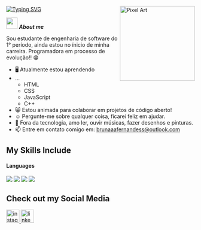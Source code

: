 [![Typing SVG](https://readme-typing-svg.herokuapp.com?font=Fira+Code&weight=700&pause=1000&color=F707A7&width=435&lines=Welcome+to+my+Github+profile!;Hi%2C+everyone!+I'm+am+Bruna+Fernandes)](https://git.io/typing-svg)
<img src="https://github.com/user-attachments/assets/3dd95ed7-9349-404f-8506-a3ad9a4cf5fb" alt="Pixel Art" align="right" width="200">

<img src="https://media.giphy.com/media/ObNTw8Uzwy6KQ/giphy.gif" width="30px">&nbsp;***About me***

Sou estudante de engenharia de software do 1° período, ainda estou no ínicio de minha carreira. Programadora em processo de evolução!! 😁
- 🖥️ Atualmente estou aprendendo
- ...
  - HTML
  - CSS
  - JavaScript
  - C++
- 😸 Estou animada para colaborar em projetos de código aberto!
- ☺️ Pergunte-me sobre qualquer coisa, ficarei feliz em ajudar.
- 💭 Fora da tecnologia, amo ler, ouvir músicas, fazer desenhos e pinturas.
- 📫 Entre em contato comigo em: <a href="brunaaafernandess@outlook.com">brunaaafernandess@outlook.com</a>

## My Skills Include

<h4> Languages </h4>
<span> 
  <img src="https://img.shields.io/badge/HTML5-E34F26?style=for-the-badge&logo=html5&logoColor=white">
  <img src="https://img.shields.io/badge/Java-ED8B00?style=for-the-badge&logo=java&logoColor=white">
  <img src="https://img.shields.io/badge/C-00599C?style=for-the-badge&logo=c&logoColor=white">
  <img src="https://img.shields.io/badge/python-3670A0?style=for-the-badge&logo=python&logoColor=ffdd54">


  ## Check out my Social Media

 

<div align="left">
  <a href=https://www.instagram.com/lbrunoca?igsh" target="_blank">
    <img src="https://img.shields.io/static/v1?message=Instagram&logo=instagram&label=&color=E4405F&logoColor=white&labelColor=&style=for-the-badge" height="35" alt="instagram logo"  />
  </a>
  <a href=https://br.linkedin.com/in/bruna-hellen-fernandes-de-sousa-01b232302="_blank">
    <img src="https://img.shields.io/static/v1?message=LinkedIn&logo=linkedin&label=&color=0077B5&logoColor=white&labelColor=&style=for-the-badge" height="35" alt="linkedin logo"  />
  </a>
</div>

 


